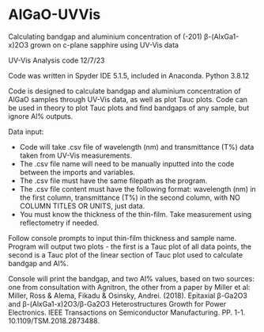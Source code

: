 # AlGaO-UVVis
Calculating bandgap and aluminium concentration of (-201) β-(AlxGa1-x)2O3 grown on c-plane sapphire using UV-Vis data

UV-Vis Analysis code
12/7/23

Code was written in Spyder IDE 5.1.5, included in Anaconda. 
Python 3.8.12

Code is designed to calculate bandgap and aluminium concentration of AlGaO samples through UV-Vis data, as well as plot Tauc plots. Code can be used in theory to plot Tauc plots and find bandgaps of any sample, but ignore Al% outputs. 

Data input:

- Code will take .csv file of wavelength (nm) and transmittance (T%) data taken from UV-Vis measurements.
- The .csv file name will need to be manually inputted into the code between the imports and variables.
- The .csv file must have the same filepath as the program.
- The .csv file content must have the following format: wavelength (nm) in the first column, transmittance (T%) in the second column, with NO COLUMN TITLES OR UNITS, just data.
- You must know the thickness of the thin-film. Take measurement using reflectometry if needed.

Follow console prompts to input thin-film thickness and sample name. Program will output two plots - the first is a Tauc plot of all data points, the second is a Tauc plot of the linear section of Tauc plot used to calculate bandgap and Al%. 

Console will print the bandgap, and two Al% values, based on two sources: one from consultation with Agnitron, the other from a paper by Miller et al: Miller, Ross & Alema, Fikadu & Osinsky, Andrei. (2018). Epitaxial β-Ga2O3 and β-(AlxGa1-x)2O3/β-Ga2O3 Heterostructures Growth for Power Electronics. IEEE Transactions on Semiconductor Manufacturing. PP. 1-1. 10.1109/TSM.2018.2873488. 
